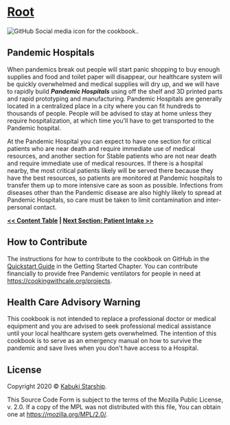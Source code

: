 # [Root](../../../)

![GitHub Social media icon for the cookbook..](../../SocialMediaIcon.png)

## Pandemic Hospitals

 When pandemics break out people will start panic shopping to buy enough supplies and food and toilet paper will disappear, our healthcare system will be quickly overwhelmed and medical supplies will dry up, and we will have to rapidly build ***Pandemic Hospitals*** using off the shelf and 3D printed parts and rapid prototyping and manufacturing. Pandemic Hospitals are generally located in a centralized place in a city where you can fit hundreds to thousands of people. People will be advised to stay at home unless they require hospitalization, at which time you'll have to get transported to the Pandemic hospital.

 At the Pandemic Hospital you can expect to have one section for critical patients who are near death and require immediate use of medical resources, and another section for Stable patients who are not near death and require immediate use of medical resources. If there is a hospital nearby, the most critical patients likely will be served there because they have the best resources, so patients are monitored at Pandemic hospitals to transfer them up to more intensive care as soon as possible. Infections from diseases other than the Pandemic disease are also highly likely to spread at Pandemic Hospitals, so care must be taken to limit contamination and inter-personal contact.

**[<< Content Table](../../../) | [Next Section: Patient Intake >>](./patient_intake)**

## How to Contribute

The instructions for how to contribute to the cookbook on GitHub in the [Quickstart Guide](../../../GettingStarted/QuickstartGuide) in the Getting Started Chapter. You can contribute financially to provide free Pandemic ventilators for people in need at <https://cookingwithcale.org/projects>.

## Health Care Advisory Warning

This cookbook is not intended to replace a professional doctor or medical equipment and you are advised to seek professional medical assistance until your local healthcare system gets overwhelmed. The intention of this cookbook is to serve as an emergency manual on how to survive the pandemic and save lives when you don't have access to a Hospital.

## License

Copyright 2020 © [Kabuki Starship](https://kabukistarship.com).

This Source Code Form is subject to the terms of the Mozilla Public License, v. 2.0. If a copy of the MPL was not distributed with this file, You can obtain one at <https://mozilla.org/MPL/2.0/>.
